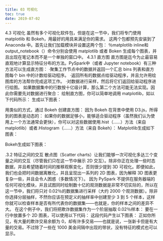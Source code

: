 ```yaml
---
title: 03 可视化
toc: true
date: 2019-07-02
---
```

4.3 可视化
虽然有多个可视化软件包，但是在这一节中，我们将专门使用 matplotlib 和 Bokeh，用最好的用具来满足你的需求。
这两个包都预先安装到了 Anaconda 中。首先让我们加载模块并设置这两个包：
％matplotlib inline和 output_notebook（）命令分别会使用 matplotlib 或者 Boken 生成每个图表，并且出现在笔记本而不是一个单独的窗口中。
4.3.1 直方图
直方图是迄今为止最容易直观地计算显示特征分布的方法。PySpark中（或者 Jupyter notebook）有三种方法可以生成直方图：
·聚集工作节点中的数据并返回一个汇总 bins 列表和直方图每个 bin 中的计数给驱动程序。
·返回所有的数据点给驱动程序，并且允许用绘图库的方法帮你完成这项工作。
·对数据进行采样，然后将它们返回给驱动程序进行绘图。
如果数据集中的行数按十亿级计算，那么第二个方法可能无法实现。因此你需要先对数据进行聚合：
绘制直方图，你可以简单地调用 matplotlib，如以下代码所示：
生成以下图表：


用类似的方式，通过 Bokeh 创建直方图：
因为 Bokeh 在背景中使用 D3.js，所得到的图表是动态的：
如果你的数据足够小，能够适合驱动程序（虽然我们认为使用上一个方法通常会更快），你可以对这些数据使用.hist（……）方法（来自 matplotlib）或者.Histogram（……）方法（来自 Bokeh）：
Matplotlib生成如下图表：


Bokeh生成如下图表：


.3.2 特征之间的交互
散点图（Scatter charts）让我们能够一次可视化多达三个变量之间的交互（尽管我们只在这一节中展示 2D 交互）。除非你正在处理一些时态数据，并且希望随着时间的推移观察变化，否则很少提到 3D 可视化。即便如此，我们也会把时间数据离散化，并且呈现出一系列的 2D 图表，因为解释 3D 图表更复杂一些，并且会令人困惑（多数情况下）。
因为 PySpark 不提供在服务器端的任何可视化模块，并且试图同时绘制数十亿的观测数据是非常不切实际的，所以在这一节中，我们将只对 0.02％的数据集进行采样（大约 2000 个观测数据）。除非你选择分层抽样，不然你应该在预定义的抽样率中创建至少 3 到 5 个样本，这样你就可以检查样本是否有所代表你的数据集——也就是，你的样本之间的差异不大。
在这个例子中，我们将把欺诈数据集作为一个阶层抽取 0.02％样本：
要在一行中放置多个 2D 图表，可以使用以下代码：
这段代码产生以下图表：
正如你所见，有大量的欺诈交易余额为 0，却有许多交易——也就是说，一张新卡但是有大量的交易。不过除了一些在 1000 美金间隔中出现的带状，没有特征的模式也可以显示。
